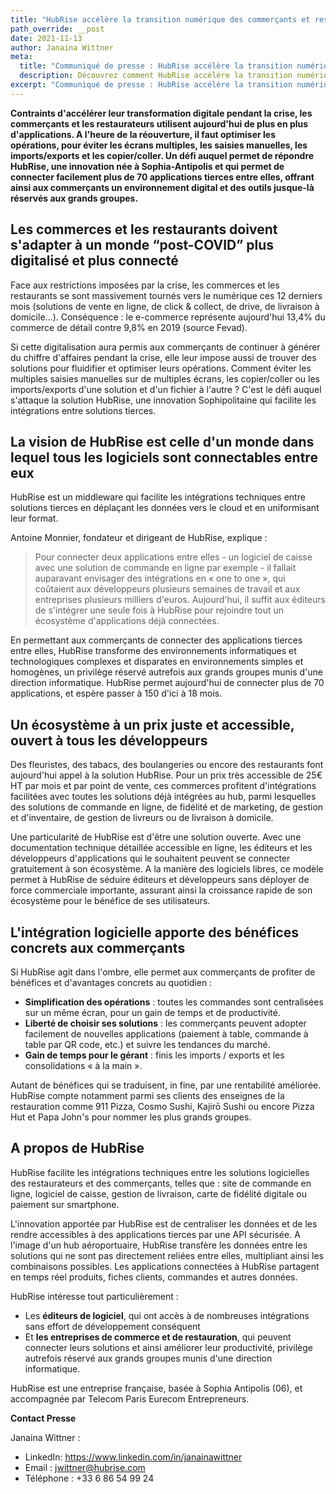```yaml
---
title: "HubRise accélère la transition numérique des commerçants et restaurateurs post-COVID"
path_override: __post
date: 2021-11-13
author: Janaina Wittner
meta:
  title: "Communiqué de presse : HubRise accélère la transition numérique des commerçants et restaurateurs post-COVID | Blog | HubRise"
  description: Découvrez comment HubRise accélère la transition numérique pour les commerçants et les restaurateurs en ère post-COVID, en simplifiant l'intégration avec plus de 70 applications tierces
excerpt: "Communiqué de presse : HubRise accélère la transition numérique pour les commerçants et les restaurateurs en ère post-COVID, en simplifiant l'intégration avec plus de 70 applications tierces."
---
```


**Contraints d'accélérer leur transformation digitale pendant la crise, les commerçants et les restaurateurs utilisent aujourd'hui de plus en plus d'applications. A l'heure de la réouverture, il faut optimiser les opérations, pour éviter les écrans multiples, les saisies manuelles, les imports/exports et les copier/coller. Un défi auquel permet de répondre HubRise, une innovation née à Sophia-Antipolis et qui permet de connecter facilement plus de 70 applications tierces entre elles, offrant ainsi aux commerçants un environnement digital et des outils jusque-là réservés aux grands groupes.**

## Les commerces et les restaurants doivent s'adapter à un monde “post-COVID” plus digitalisé et plus connecté

Face aux restrictions imposées par la crise, les commerces et les restaurants se sont massivement tournés vers le numérique ces 12 derniers mois (solutions de vente en ligne, de click & collect, de drive, de livraison à domicile…). Conséquence : le e-commerce représente aujourd'hui 13,4% du commerce de détail contre 9,8% en 2019 (source Fevad).

Si cette digitalisation aura permis aux commerçants de continuer à générer du chiffre d'affaires pendant la crise, elle leur impose aussi de trouver des solutions pour fluidifier et optimiser leurs opérations. Comment éviter les multiples saisies manuelles sur de multiples écrans, les copier/coller ou les imports/exports d'une solution et d'un fichier à l'autre ? C'est le défi auquel s'attaque la solution HubRise, une innovation Sophipolitaine qui facilite les intégrations entre solutions tierces.

## La vision de HubRise est celle d'un monde dans lequel tous les logiciels sont connectables entre eux

HubRise est un middleware qui facilite les intégrations techniques entre solutions tierces en déplaçant les données vers le cloud et en uniformisant leur format.

Antoine Monnier, fondateur et dirigeant de HubRise, explique :

> Pour connecter deux applications entre elles - un logiciel de caisse avec une solution de commande en ligne par exemple - il fallait auparavant envisager des intégrations en « one to one », qui coûtaient aux développeurs plusieurs semaines de travail et aux entreprises plusieurs milliers d'euros. Aujourd'hui, il suffit aux éditeurs de s'intégrer une seule fois à HubRise pour rejoindre tout un écosystème d'applications déjà connectées.

En permettant aux commerçants de connecter des applications tierces entre elles, HubRise transforme des environnements informatiques et technologiques complexes et disparates en environnements simples et homogènes, un privilège réservé autrefois aux grands groupes munis d'une direction informatique.
HubRise permet aujourd'hui de connecter plus de 70 applications, et espère passer à 150 d'ici à 18 mois.

## Un écosystème à un prix juste et accessible, ouvert à tous les développeurs

Des fleuristes, des tabacs, des boulangeries ou encore des restaurants font aujourd'hui appel à la solution HubRise. Pour un prix très accessible de 25€ HT par mois et par point de vente, ces commerces profitent d'intégrations facilitées avec toutes les solutions déjà intégrées au hub, parmi lesquelles des solutions de commande en ligne, de fidélité et de marketing, de gestion et d'inventaire, de gestion de livreurs ou de livraison à domicile.

Une particularité de HubRise est d'être une solution ouverte. Avec une documentation technique détaillée accessible en ligne, les éditeurs et les développeurs d'applications qui le souhaitent peuvent se connecter gratuitement à son écosystème. A la manière des logiciels libres, ce modèle permet à HubRise de séduire éditeurs et développeurs sans déployer de force commerciale importante, assurant ainsi la croissance rapide de son écosystème pour le bénéfice de ses utilisateurs.

## L'intégration logicielle apporte des bénéfices concrets aux commerçants

Si HubRise agit dans l'ombre, elle permet aux commerçants de profiter de bénéfices et d'avantages concrets au quotidien :

- **Simplification des opérations** : toutes les commandes sont centralisées sur un même écran, pour un gain de temps et de productivité.
- **Liberté de choisir ses solutions** : les commerçants peuvent adopter facilement de nouvelles applications (paiement à table, commande à table par QR code, etc.) et suivre les tendances du marché.
- **Gain de temps pour le gérant** : finis les imports / exports et les consolidations « à la main ».

Autant de bénéfices qui se traduisent, in fine, par une rentabilité améliorée. HubRise compte notamment parmi ses clients des enseignes de la restauration comme 911 Pizza, Cosmo Sushi, Kajirō Sushi ou encore Pizza Hut et Papa John's pour nommer les plus grands groupes.

## A propos de HubRise

HubRise facilite les intégrations techniques entre les solutions logicielles des restaurateurs et des commerçants, telles que : site de commande en ligne, logiciel de caisse, gestion de livraison, carte de fidélité digitale ou paiement sur smartphone.

L'innovation apportée par HubRise est de centraliser les données et de les rendre accessibles à des applications tierces par une API sécurisée. A l'image d'un hub aéroportuaire, HubRise transfère les données entre les solutions qui ne sont pas directement reliées entre elles, multipliant ainsi les combinaisons possibles. Les applications connectées à HubRise partagent en temps réel produits, fiches clients, commandes et autres données.

HubRise intéresse tout particulièrement :

- Les **éditeurs de logiciel**, qui ont accès à de nombreuses intégrations sans effort de développement conséquent
- Et **les entreprises de commerce et de restauration**, qui peuvent connecter leurs solutions et ainsi améliorer leur productivité, privilège autrefois réservé aux grands groupes munis d'une direction informatique.

HubRise est une entreprise française, basée à Sophia Antipolis (06), et accompagnée par Telecom Paris Eurecom Entrepreneurs.

**Contact Presse**

Janaina Wittner :

- LinkedIn: https://www.linkedin.com/in/janainawittner
- Email : jwittner@hubrise.com
- Téléphone : +33 6 86 54 99 24
